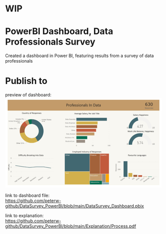 # WIP
# PowerBI Dashboard, Data Professionals Survey
Created a dashboard in Power BI, featuring results from a survey of data professionals

# Publish to 


preview of dashboard: <br>
![Image Of Interactive Dashboard](https://github.com/peterw-github/DataSurvey_PowerBI/blob/main/Images/Dashboard%20Preview.JPG)




link to dashboard file: <br>
https://github.com/peterw-github/DataSurvey_PowerBI/blob/main/DataSurvey_Dashboard.pbix




link to explanation: <br>
https://github.com/peterw-github/DataSurvey_PowerBI/blob/main/Explanation/Process.pdf







